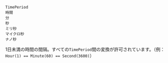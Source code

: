 ```
TimePeriod
時間
分
秒
ミリ秒
マイクロ秒
ナノ秒
```

1日未満の時間の間隔。すべての`TimePeriod`間の変換が許可されています。（例：`Hour(1) == Minute(60) == Second(3600)`）

